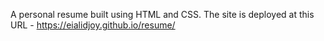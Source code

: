 A personal resume built using HTML and CSS. The site is deployed at this URL - https://eialidjoy.github.io/resume/
